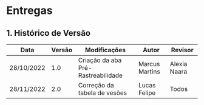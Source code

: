 # Entregas

## 1. Histórico de Versão

| Data | Versão       | Modificações                       | Autor          | Revisor      |
| ------ | ---------- | ---------------------------------- | -------------- | ------------ |
| 28/10/2022  | 1.0 | Criação da aba Pré-Rastreabilidade | Marcus Martins | Alexia Naara |
| 28/11/2022  | 2.0 | Correção da tabela de vesões | Lucas Felipe | Todos|